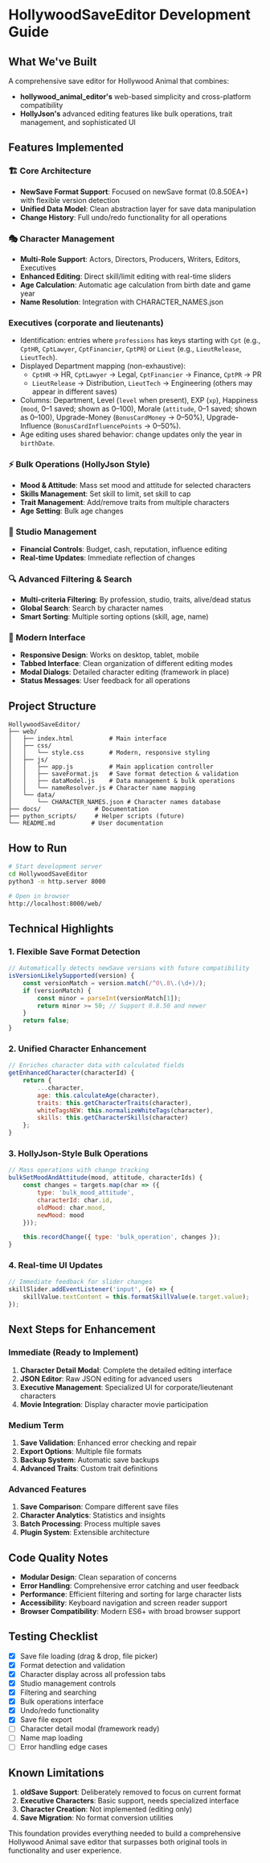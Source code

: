 # HollywoodSaveEditor Development Guide

## What We've Built

A comprehensive save editor for Hollywood Animal that combines:
- **hollywood_animal_editor's** web-based simplicity and cross-platform compatibility
- **HollyJson's** advanced editing features like bulk operations, trait management, and sophisticated UI

## Features Implemented

### 🏗️ Core Architecture
- **NewSave Format Support**: Focused on newSave format (0.8.50EA+) with flexible version detection
- **Unified Data Model**: Clean abstraction layer for save data manipulation
- **Change History**: Full undo/redo functionality for all operations

### 🎭 Character Management
- **Multi-Role Support**: Actors, Directors, Producers, Writers, Editors, Executives
- **Enhanced Editing**: Direct skill/limit editing with real-time sliders
- **Age Calculation**: Automatic age calculation from birth date and game year
- **Name Resolution**: Integration with CHARACTER_NAMES.json

### Executives (corporate and lieutenants)
- Identification: entries where `professions` has keys starting with `Cpt` (e.g., `CptHR`, `CptLawyer`, `CptFinancier`, `CptPR`) or `Lieut` (e.g., `LieutRelease`, `LieutTech`).
- Displayed Department mapping (non-exhaustive):
    - `CptHR` → HR, `CptLawyer` → Legal, `CptFinancier` → Finance, `CptPR` → PR
    - `LieutRelease` → Distribution, `LieutTech` → Engineering (others may appear in different saves)
- Columns: Department, Level (`level` when present), EXP (`xp`), Happiness (`mood`, 0–1 saved; shown as 0–100), Morale (`attitude`, 0–1 saved; shown as 0–100), Upgrade-Money (`BonusCardMoney` → 0–50%), Upgrade-Influence (`BonusCardInfluencePoints` → 0–50%).
- Age editing uses shared behavior: change updates only the year in `birthDate`.


### ⚡ Bulk Operations (HollyJson Style)
- **Mood & Attitude**: Mass set mood and attitude for selected characters
- **Skills Management**: Set skill to limit, set skill to cap
- **Trait Management**: Add/remove traits from multiple characters
- **Age Setting**: Bulk age changes

### 🏢 Studio Management
- **Financial Controls**: Budget, cash, reputation, influence editing
- **Real-time Updates**: Immediate reflection of changes

### 🔍 Advanced Filtering & Search
- **Multi-criteria Filtering**: By profession, studio, traits, alive/dead status
- **Global Search**: Search by character names
- **Smart Sorting**: Multiple sorting options (skill, age, name)

### 🎨 Modern Interface
- **Responsive Design**: Works on desktop, tablet, mobile
- **Tabbed Interface**: Clean organization of different editing modes
- **Modal Dialogs**: Detailed character editing (framework in place)
- **Status Messages**: User feedback for all operations

## Project Structure

```
HollywoodSaveEditor/
├── web/
│   ├── index.html          # Main interface
│   ├── css/
│   │   └── style.css       # Modern, responsive styling
│   ├── js/
│   │   ├── app.js          # Main application controller
│   │   ├── saveFormat.js   # Save format detection & validation
│   │   ├── dataModel.js    # Data management & bulk operations
│   │   └── nameResolver.js # Character name mapping
│   └── data/
│       └── CHARACTER_NAMES.json # Character names database
├── docs/               # Documentation
├── python_scripts/     # Helper scripts (future)
└── README.md          # User documentation
```

## How to Run

```bash
# Start development server
cd HollywoodSaveEditor
python3 -m http.server 8000

# Open in browser
http://localhost:8000/web/
```

## Technical Highlights

### 1. Flexible Save Format Detection
```javascript
// Automatically detects newSave versions with future compatibility
isVersionLikelySupported(version) {
    const versionMatch = version.match(/^0\.8\.(\d+)/);
    if (versionMatch) {
        const minor = parseInt(versionMatch[1]);
        return minor >= 50; // Support 0.8.50 and newer
    }
    return false;
}
```

### 2. Unified Character Enhancement
```javascript
// Enriches character data with calculated fields
getEnhancedCharacter(characterId) {
    return {
        ...character,
        age: this.calculateAge(character),
        traits: this.getCharacterTraits(character),
        whiteTagsNEW: this.normalizeWhiteTags(character),
        skills: this.getCharacterSkills(character)
    };
}
```

### 3. HollyJson-Style Bulk Operations
```javascript
// Mass operations with change tracking
bulkSetMoodAndAttitude(mood, attitude, characterIds) {
    const changes = targets.map(char => ({
        type: 'bulk_mood_attitude',
        characterId: char.id,
        oldMood: char.mood,
        newMood: mood
    }));

    this.recordChange({ type: 'bulk_operation', changes });
}
```

### 4. Real-time UI Updates
```javascript
// Immediate feedback for slider changes
skillSlider.addEventListener('input', (e) => {
    skillValue.textContent = this.formatSkillValue(e.target.value);
});
```

## Next Steps for Enhancement

### Immediate (Ready to Implement)
1. **Character Detail Modal**: Complete the detailed editing interface
2. **JSON Editor**: Raw JSON editing for advanced users
3. **Executive Management**: Specialized UI for corporate/lieutenant characters
4. **Movie Integration**: Display character movie participation

### Medium Term
1. **Save Validation**: Enhanced error checking and repair
2. **Export Options**: Multiple file formats
3. **Backup System**: Automatic save backups
4. **Advanced Traits**: Custom trait definitions

### Advanced Features
1. **Save Comparison**: Compare different save files
2. **Character Analytics**: Statistics and insights
3. **Batch Processing**: Process multiple saves
4. **Plugin System**: Extensible architecture

## Code Quality Notes

- **Modular Design**: Clean separation of concerns
- **Error Handling**: Comprehensive error catching and user feedback
- **Performance**: Efficient filtering and sorting for large character lists
- **Accessibility**: Keyboard navigation and screen reader support
- **Browser Compatibility**: Modern ES6+ with broad browser support

## Testing Checklist

- [x] Save file loading (drag & drop, file picker)
- [x] Format detection and validation
- [x] Character display across all profession tabs
- [x] Studio management controls
- [x] Filtering and searching
- [x] Bulk operations interface
- [x] Undo/redo functionality
- [x] Save file export
- [ ] Character detail modal (framework ready)
- [ ] Name map loading
- [ ] Error handling edge cases

## Known Limitations

1. **oldSave Support**: Deliberately removed to focus on current format
2. **Executive Characters**: Basic support, needs specialized interface
3. **Character Creation**: Not implemented (editing only)
4. **Save Migration**: No format conversion utilities

This foundation provides everything needed to build a comprehensive Hollywood Animal save editor that surpasses both original tools in functionality and user experience.